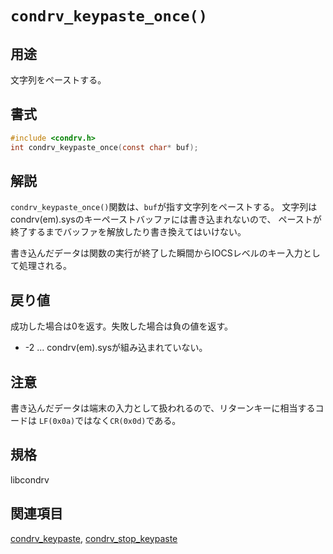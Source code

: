 # `condrv_keypaste_once()`

## 用途
文字列をペーストする。

## 書式
```c
#include <condrv.h>
int condrv_keypaste_once(const char* buf);
```

## 解説
`condrv_keypaste_once()`関数は、`buf`が指す文字列をペーストする。
文字列はcondrv(em).sysのキーペーストバッファには書き込まれないので、
ペーストが終了するまでバッファを解放したり書き換えてはいけない。

書き込んだデータは関数の実行が終了した瞬間からIOCSレベルのキー入力として処理される。

## 戻り値
成功した場合は0を返す。失敗した場合は負の値を返す。
* -2 ... condrv(em).sysが組み込まれていない。

## 注意
書き込んだデータは端末の入力として扱われるので、リターンキーに相当するコードは
`LF(0x0a)`ではなく`CR(0x0d)`である。

## 規格
libcondrv

## 関連項目
[condrv_keypaste](keypaste.md), [condrv_stop_keypaste](stop_keypaste.md)
